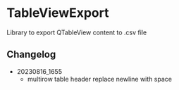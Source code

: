 # TableViewExport
Library to export QTableView content to .csv file
## Changelog
- 20230816_1655
    - multirow table header replace newline with space 
